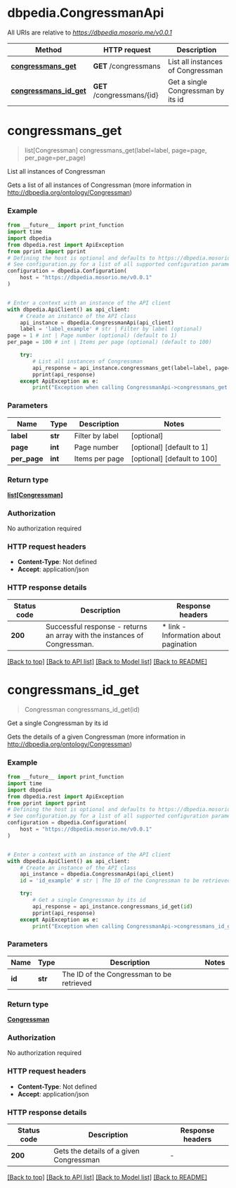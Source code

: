 # dbpedia.CongressmanApi

All URIs are relative to *https://dbpedia.mosorio.me/v0.0.1*

Method | HTTP request | Description
------------- | ------------- | -------------
[**congressmans_get**](CongressmanApi.md#congressmans_get) | **GET** /congressmans | List all instances of Congressman
[**congressmans_id_get**](CongressmanApi.md#congressmans_id_get) | **GET** /congressmans/{id} | Get a single Congressman by its id


# **congressmans_get**
> list[Congressman] congressmans_get(label=label, page=page, per_page=per_page)

List all instances of Congressman

Gets a list of all instances of Congressman (more information in http://dbpedia.org/ontology/Congressman)

### Example

```python
from __future__ import print_function
import time
import dbpedia
from dbpedia.rest import ApiException
from pprint import pprint
# Defining the host is optional and defaults to https://dbpedia.mosorio.me/v0.0.1
# See configuration.py for a list of all supported configuration parameters.
configuration = dbpedia.Configuration(
    host = "https://dbpedia.mosorio.me/v0.0.1"
)


# Enter a context with an instance of the API client
with dbpedia.ApiClient() as api_client:
    # Create an instance of the API class
    api_instance = dbpedia.CongressmanApi(api_client)
    label = 'label_example' # str | Filter by label (optional)
page = 1 # int | Page number (optional) (default to 1)
per_page = 100 # int | Items per page (optional) (default to 100)

    try:
        # List all instances of Congressman
        api_response = api_instance.congressmans_get(label=label, page=page, per_page=per_page)
        pprint(api_response)
    except ApiException as e:
        print("Exception when calling CongressmanApi->congressmans_get: %s\n" % e)
```

### Parameters

Name | Type | Description  | Notes
------------- | ------------- | ------------- | -------------
 **label** | **str**| Filter by label | [optional] 
 **page** | **int**| Page number | [optional] [default to 1]
 **per_page** | **int**| Items per page | [optional] [default to 100]

### Return type

[**list[Congressman]**](Congressman.md)

### Authorization

No authorization required

### HTTP request headers

 - **Content-Type**: Not defined
 - **Accept**: application/json

### HTTP response details
| Status code | Description | Response headers |
|-------------|-------------|------------------|
**200** | Successful response - returns an array with the instances of Congressman. |  * link - Information about pagination <br>  |

[[Back to top]](#) [[Back to API list]](../README.md#documentation-for-api-endpoints) [[Back to Model list]](../README.md#documentation-for-models) [[Back to README]](../README.md)

# **congressmans_id_get**
> Congressman congressmans_id_get(id)

Get a single Congressman by its id

Gets the details of a given Congressman (more information in http://dbpedia.org/ontology/Congressman)

### Example

```python
from __future__ import print_function
import time
import dbpedia
from dbpedia.rest import ApiException
from pprint import pprint
# Defining the host is optional and defaults to https://dbpedia.mosorio.me/v0.0.1
# See configuration.py for a list of all supported configuration parameters.
configuration = dbpedia.Configuration(
    host = "https://dbpedia.mosorio.me/v0.0.1"
)


# Enter a context with an instance of the API client
with dbpedia.ApiClient() as api_client:
    # Create an instance of the API class
    api_instance = dbpedia.CongressmanApi(api_client)
    id = 'id_example' # str | The ID of the Congressman to be retrieved

    try:
        # Get a single Congressman by its id
        api_response = api_instance.congressmans_id_get(id)
        pprint(api_response)
    except ApiException as e:
        print("Exception when calling CongressmanApi->congressmans_id_get: %s\n" % e)
```

### Parameters

Name | Type | Description  | Notes
------------- | ------------- | ------------- | -------------
 **id** | **str**| The ID of the Congressman to be retrieved | 

### Return type

[**Congressman**](Congressman.md)

### Authorization

No authorization required

### HTTP request headers

 - **Content-Type**: Not defined
 - **Accept**: application/json

### HTTP response details
| Status code | Description | Response headers |
|-------------|-------------|------------------|
**200** | Gets the details of a given Congressman |  -  |

[[Back to top]](#) [[Back to API list]](../README.md#documentation-for-api-endpoints) [[Back to Model list]](../README.md#documentation-for-models) [[Back to README]](../README.md)

